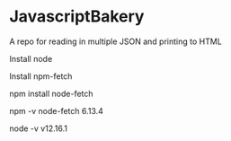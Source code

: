 # JavascriptBakery
A repo for reading in multiple JSON and printing to HTML

Install node

Install npm-fetch

npm install node-fetch 

npm -v node-fetch
6.13.4

node -v
v12.16.1
